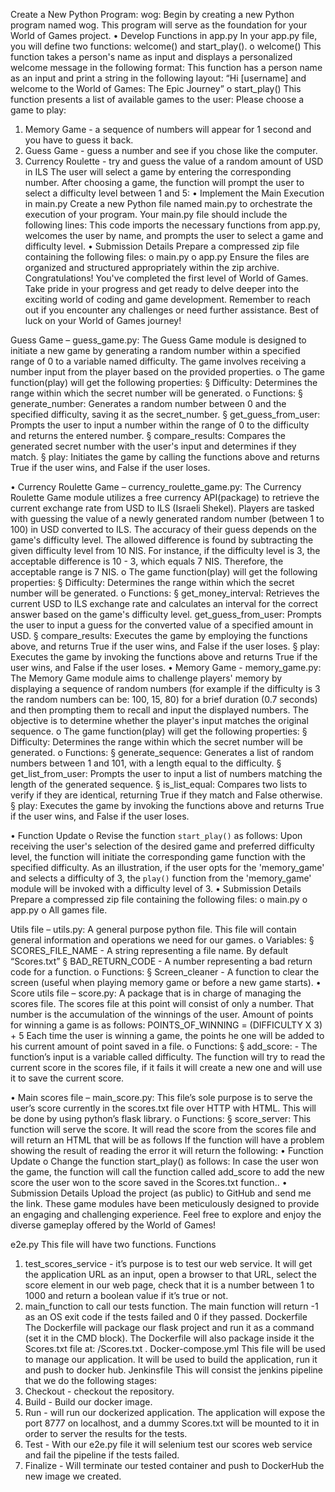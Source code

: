Create a New Python Program: wog:
Begin by creating a new Python program named wog. This program will serve as the foundation for
your World of Games project.
• Develop Functions in app.py
In your app.py file, you will define two functions: welcome() and start_play().
o welcome()
This function takes a person's name as input and displays a personalized welcome message in
the following format:
This function has a person name as an input and print a string in the following layout:
“Hi [username] and welcome to the World of Games: The Epic Journey”
o start_play()
This function presents a list of available games to the user:
Please choose a game to play:
1. Memory Game - a sequence of numbers will appear for 1 second and you have to
guess it back.
2. Guess Game - guess a number and see if you chose like the computer.
3. Currency Roulette - try and guess the value of a random amount of USD in ILS
The user will select a game by entering the corresponding number. After choosing a game,
the function will prompt the user to select a difficulty level between 1 and 5:
• Implement the Main Execution in main.py
Create a new Python file named main.py to orchestrate the execution of your program. Your
main.py file should include the following lines:
This code imports the necessary functions from app.py, welcomes the user by name, and
prompts the user to select a game and difficulty level.
• Submission Details
Prepare a compressed zip file containing the following files:
o main.py
o app.py
Ensure the files are organized and structured appropriately within the zip archive.
Congratulations! You've completed the first level of World of Games. Take pride in your progress and get
ready to delve deeper into the exciting world of coding and game development.
Remember to reach out if you encounter any challenges or need further assistance. Best of luck on your
World of Games journey!


Guess Game – guess_game.py:
The Guess Game module is designed to initiate a new game by generating a random number
within a specified range of 0 to a variable named difficulty. The game involves receiving a number
input from the player based on the provided properties.
o The game function(play) will get the following properties:
§ Difficulty: Determines the range within which the secret number will be generated.
o Functions:
§ generate_number: Generates a random number between 0 and the specified difficulty,
saving it as the secret_number.
§ get_guess_from_user: Prompts the user to input a number within the range of 0 to the
difficulty and returns the entered number.
§ compare_results: Compares the generated secret number with the user's input and
determines if they match.
§ play: Initiates the game by calling the functions above and returns True if the user wins, and
False if the user loses.

• Currency Roulette Game – currency_roulette_game.py:
The Currency Roulette Game module utilizes a free currency API(package) to retrieve the current
exchange rate from USD to ILS (Israeli Shekel). Players are tasked with guessing the value of a newly
generated random number (between 1 to 100) in USD converted to ILS. The accuracy of their guess
depends on the game's difficulty level.
The allowed difference is found by subtracting the given difficulty level from 10 NIS. For instance, if
the difficulty level is 3, the acceptable difference is 10 - 3, which equals 7 NIS. Therefore, the
acceptable range is 7 NIS.
o The game function(play) will get the following properties:
§ Difficulty: Determines the range within which the secret number will be generated.
o Functions:
§ get_money_interval: Retrieves the current USD to ILS exchange rate and calculates an
interval for the correct answer based on the game's difficulty level.
get_guess_from_user: Prompts the user to input a guess for the converted value of a
specified amount in USD.
§ compare_results: Executes the game by employing the functions above, and returns True if
the user wins, and False if the user loses.
§ play: Executes the game by invoking the functions above and returns True if the user wins,
and False if the user loses.
• Memory Game - memory_game.py:
The Memory Game module aims to challenge players' memory by displaying a sequence of
random numbers (for example if the difficulty is 3 the random numbers can be: 100, 15, 80) for a
brief duration (0.7 seconds) and then prompting them to recall and input the displayed numbers.
The objective is to determine whether the player's input matches the original sequence.
o The game function(play) will get the following properties:
§ Difficulty: Determines the range within which the secret number will be generated.
o Functions:
§ generate_sequence: Generates a list of random numbers between 1 and 101, with a length
equal to the difficulty.
§ get_list_from_user: Prompts the user to input a list of numbers matching the length of the
generated sequence.
§ is_list_equal: Compares two lists to verify if they are identical, returning True if they match
and False otherwise.
§ play: Executes the game by invoking the functions above and returns True if the user wins,
and False if the user loses.

• Function Update
o Revise the function `start_play()` as follows: Upon receiving the user's selection of the
desired game and preferred difficulty level, the function will initiate the corresponding
game function with the specified difficulty. As an illustration, if the user opts for the
'memory_game' and selects a difficulty of 3, the `play()` function from the 'memory_game'
module will be invoked with a difficulty level of 3.
• Submission Details
Prepare a compressed zip file containing the following files:
o main.py
o app.py
o All games file.




Utils file – utils.py:
A general purpose python file. This file will contain general information and operations we need for
our games.
o Variables:
§ SCORES_FILE_NAME - A string representing a file name. By default “Scores.txt”
§ BAD_RETURN_CODE - A number representing a bad return code for a function.
o Functions:
§ Screen_cleaner - A function to clear the screen (useful when playing memory game or
before a new game starts).
• Score utils file – score.py:
A package that is in charge of managing the scores file. The scores file at this point will consist of
only a number. That number is the accumulation of the winnings of the user. Amount of points for
winning a game is as follows: POINTS_OF_WINNING = (DIFFICULTY X 3) + 5 Each time the user is
winning a game, the points he one will be added to his current amount of point saved in a file.
o Functions:
§ add_score: - The function’s input is a variable called difficulty. The function will try to read
the current score in the scores file, if it fails it will create a new one and will use it to save the
current score.

• Main scores file – main_score.py:
This file’s sole purpose is to serve the user’s score currently in the scores.txt file over HTTP with HTML.
This will be done by using python’s flask library.
o Functions:
§ score_server: This function will serve the score. It will read the score from the scores file and
will return an HTML that will be as follows
If the function will have a problem showing the result of reading the error it will return the
following:
• Function Update
o Change the function start_play() as follows: In case the user won the game, the function will
call the function called add_score to add the new score the user won to the score saved in
the Scores.txt function..
• Submission Details
Upload the project (as public) to GitHub and send me the link.
These game modules have been meticulously designed to provide an engaging and challenging
experience. Feel free to explore and enjoy the diverse gameplay offered by the World of Games!

e2e.py
This file will have two functions.
Functions
1. test_scores_service - it’s purpose is to test our web service. It will get the application
URL as an input, open a browser to that URL, select the score element in our web page,
check that it is a number between 1 to 1000 and return a boolean value if it’s true or not.
2. main_function to call our tests function. The main function will return -1 as an OS exit
code if the tests failed and 0 if they passed.
Dockerfile
The Dockerfile will package our flask project and run it as a command (set it in the CMD block).
The Dockerfile will also package inside it the Scores.txt file at: /Scores.txt .
Docker-compose.yml
This file will be used to manage our application. It will be used to build the application, run it and
push to docker hub.
Jenkinsfile
This will consist the jenkins pipeline that we do the following stages:
1. Checkout - checkout the repository.
2. Build - Build our docker image.
3. Run - will run our dockerized application. The application will expose the port 8777 on
localhost, and a dummy Scores.txt will be mounted to it in order to server the results for
the tests.
4. Test - With our e2e.py file it will selenium test our scores web service and fail the
pipeline if the tests failed.
5. Finalize - Will terminate our tested container and push to DockerHub the new image we
created.

